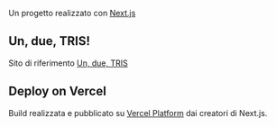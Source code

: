 Un progetto realizzato con [Next.js](https://nextjs.org/) 

## Un, due, TRIS!

Sito di riferimento [Un, due, TRIS](https://un-due-tris.vercel.app/)

## Deploy on Vercel

Build realizzata e pubblicato su [Vercel Platform](https://vercel.com/new?utm_medium=default-template&filter=next.js&utm_source=create-next-app&utm_campaign=create-next-app-readme) dai creatori di Next.js.
